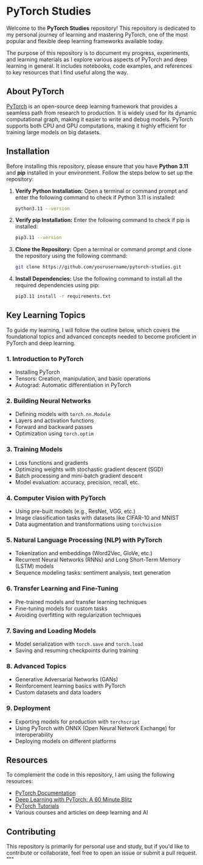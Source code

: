 # PyTorch Studies

Welcome to the **PyTorch Studies** repository! This repository is dedicated to my personal journey of learning and mastering PyTorch, one of the most popular and flexible deep learning frameworks available today.

The purpose of this repository is to document my progress, experiments, and learning materials as I explore various aspects of PyTorch and deep learning in general. It includes notebooks, code examples, and references to key resources that I find useful along the way.

## About PyTorch

[PyTorch](https://pytorch.org/) is an open-source deep learning framework that provides a seamless path from research to production. It is widely used for its dynamic computational graph, making it easier to write and debug models. PyTorch supports both CPU and GPU computations, making it highly efficient for training large models on big datasets.

## Installation

Before installing this repository, please ensure that you have **Python 3.11** and **pip** installed in your environment. Follow the steps below to set up the repository:

1. **Verify Python Installation:** Open a terminal or command prompt and enter the following command to check if Python 3.11 is installed:

    ```bash
    python3.11 --version
    ```

2. **Verify pip Installation:** Enter the following command to check if pip is installed:

    ```bash
    pip3.11 --version
    ```

3. **Clone the Repository:** Open a terminal or command prompt and clone the repository using the following command:

    ```bash
    git clone https://github.com/yourusername/pytorch-studies.git
    ```

4. **Install Dependencies:** Use the following command to install all the required dependencies using pip:

    ```bash
    pip3.11 install -r requirements.txt
    ```

## Key Learning Topics

To guide my learning, I will follow the outline below, which covers the foundational topics and advanced concepts needed to become proficient in PyTorch and deep learning.

### 1. Introduction to PyTorch
   - Installing PyTorch
   - Tensors: Creation, manipulation, and basic operations
   - Autograd: Automatic differentiation in PyTorch

### 2. Building Neural Networks
   - Defining models with `torch.nn.Module`
   - Layers and activation functions
   - Forward and backward passes
   - Optimization using `torch.optim`

### 3. Training Models
   - Loss functions and gradients
   - Optimizing weights with stochastic gradient descent (SGD)
   - Batch processing and mini-batch gradient descent
   - Model evaluation: accuracy, precision, recall, etc.

### 4. Computer Vision with PyTorch
   - Using pre-built models (e.g., ResNet, VGG, etc.)
   - Image classification tasks with datasets like CIFAR-10 and MNIST
   - Data augmentation and transformations using `torchvision`

### 5. Natural Language Processing (NLP) with PyTorch
   - Tokenization and embeddings (Word2Vec, GloVe, etc.)
   - Recurrent Neural Networks (RNNs) and Long Short-Term Memory (LSTM) models
   - Sequence modeling tasks: sentiment analysis, text generation

### 6. Transfer Learning and Fine-Tuning
   - Pre-trained models and transfer learning techniques
   - Fine-tuning models for custom tasks
   - Avoiding overfitting with regularization techniques

### 7. Saving and Loading Models
   - Model serialization with `torch.save` and `torch.load`
   - Saving and resuming checkpoints during training

### 8. Advanced Topics
   - Generative Adversarial Networks (GANs)
   - Reinforcement learning basics with PyTorch
   - Custom datasets and data loaders

### 9. Deployment
   - Exporting models for production with `torchscript`
   - Using PyTorch with ONNX (Open Neural Network Exchange) for interoperability
   - Deploying models on different platforms

## Resources

To complement the code in this repository, I am using the following resources:

- [PyTorch Documentation](https://pytorch.org/docs/)
- [Deep Learning with PyTorch: A 60 Minute Blitz](https://pytorch.org/tutorials/beginner/deep_learning_60min_blitz.html)
- [PyTorch Tutorials](https://pytorch.org/tutorials/)
- Various courses and articles on deep learning and AI

## Contributing

This repository is primarily for personal use and study, but if you'd like to contribute or collaborate, feel free to open an issue or submit a pull request.
"""